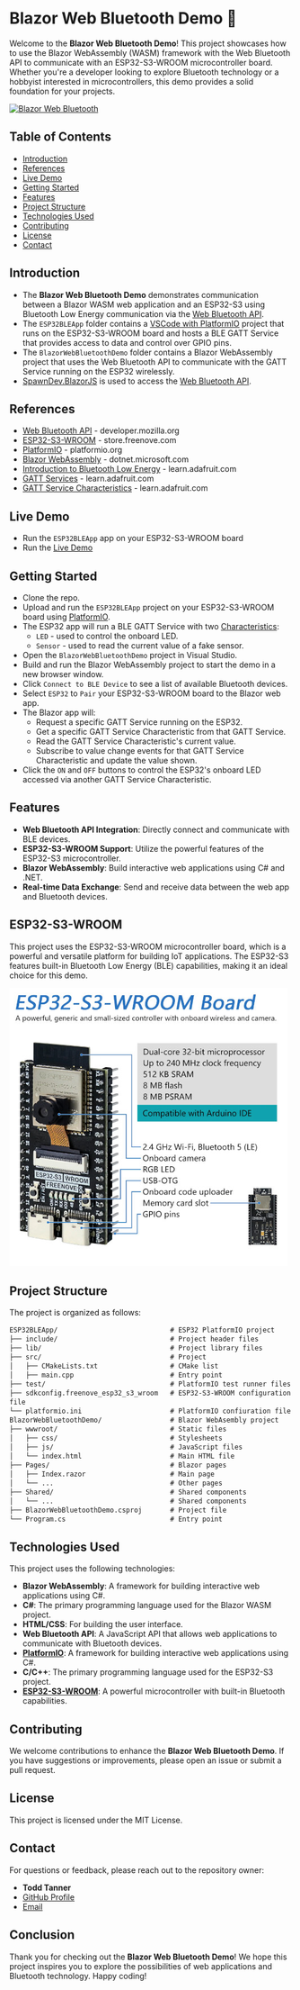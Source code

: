 # Blazor Web Bluetooth Demo 🚀

Welcome to the **Blazor Web Bluetooth Demo**! This project showcases how to use the Blazor WebAssembly (WASM) framework with the Web Bluetooth API to communicate with an ESP32-S3-WROOM microcontroller board. Whether you're a developer looking to explore Bluetooth technology or a hobbyist interested in microcontrollers, this demo provides a solid foundation for your projects.

[![Blazor Web Bluetooth](https://img.shields.io/badge/Blazor%20Web%20Bluetooth-Demo-blue.svg)](https://github.com/LostBeard/BlazorWebBluetoothDemo)

## Table of Contents

- [Introduction](#introduction)
- [References](#references)
- [Live Demo](#live-demo)
- [Getting Started](#getting-started)
- [Features](#features)
- [Project Structure](#project-structure)
- [Technologies Used](#technologies-used)
- [Contributing](#contributing)
- [License](#license)
- [Contact](#contact)

## Introduction

- The **Blazor Web Bluetooth Demo** demonstrates communication between a Blazor WASM web application and an ESP32-S3 using Bluetooth Low Energy communication via the [Web Bluetooth API](https://developer.mozilla.org/en-US/docs/Web/API/Web_Bluetooth_API). 
- The `ESP32BLEApp` folder contains a [VSCode with PlatformIO](https://platformio.org/install/ide?install=vscode) project that runs on the ESP32-S3-WROOM board and hosts a BLE GATT Service that provides access to data and control over GPIO pins. 
- The `BlazorWebBluetoothDemo` folder contains a Blazor WebAssembly project that uses the Web Bluetooth API to communicate with the GATT Service running on the ESP32 wirelessly.
- [SpawnDev.BlazorJS](https://github.com/LostBeard/SpawnDev.BlazorJS) is used to access the [Web Bluetooth API](https://developer.mozilla.org/en-US/docs/Web/API/Web_Bluetooth_API).

## References

- [Web Bluetooth API](https://developer.mozilla.org/en-US/docs/Web/API/Web_Bluetooth_API) - developer.mozilla.org
- [ESP32-S3-WROOM](https://store.freenove.com/products/fnk0085) - store.freenove.com
- [PlatformIO](https://platformio.org/) - platformio.org
- [Blazor WebAssembly](https://dotnet.microsoft.com/en-us/apps/aspnet/web-apps/blazor) - dotnet.microsoft.com
- [Introduction to Bluetooth Low Energy](https://learn.adafruit.com/introduction-to-bluetooth-low-energy/gatt) - learn.adafruit.com
- [GATT Services](https://learn.adafruit.com/introduction-to-bluetooth-low-energy/gatt#services-640991) - learn.adafruit.com
- [GATT Service Characteristics](https://learn.adafruit.com/introduction-to-bluetooth-low-energy/gatt) - learn.adafruit.com

## Live Demo 

- Run the `ESP32BLEApp` app on your ESP32-S3-WROOM board
- Run the [Live Demo](https://lostbeard.github.io/BlazorWebBluetoothDemo/)

## Getting Started

- Clone the repo.
- Upload and run the `ESP32BLEApp` project on your ESP32-S3-WROOM board using [PlatformIO](https://platformio.org/install/ide?install=vscode).
- The ESP32 app will run a BLE GATT Service with two [Characteristics](https://learn.adafruit.com/introduction-to-bluetooth-low-energy/gatt#characteristics-640991):
  - `LED` - used to control the onboard LED.
  - `Sensor` - used to read the current value of a fake sensor.
- Open the `BlazorWebBluetoothDemo` project in Visual Studio.
- Build and run the Blazor WebAssembly project to start the demo in a new browser window.
- Click `Connect to BLE Device` to see a list of available Bluetooth devices. 
- Select `ESP32` to `Pair` your ESP32-S3-WROOM board to the Blazor web app.
- The Blazor app will:
  - Request a specific GATT Service running on the ESP32.
  - Get a specific GATT Service Characteristic from that GATT Service.
  - Read the GATT Service Characteristic's current value.
  - Subscribe to value change events for that GATT Service Characteristic and update the value shown.
- Click the `ON` and `OFF` buttons to control the ESP32's onboard LED accessed via another GATT Service Characteristic.

## Features

- **Web Bluetooth API Integration**: Directly connect and communicate with BLE devices.
- **ESP32-S3-WROOM Support**: Utilize the powerful features of the ESP32-S3 microcontroller.
- **Blazor WebAssembly**: Build interactive web applications using C# and .NET.
- **Real-time Data Exchange**: Send and receive data between the web app and Bluetooth devices.

## ESP32-S3-WROOM
This project uses the ESP32-S3-WROOM microcontroller board, which is a powerful and versatile platform for building IoT applications. The ESP32-S3 features built-in Bluetooth Low Energy (BLE) capabilities, making it an ideal choice for this demo.  

![ESP32-S3-WROOM Board](https://raw.githubusercontent.com/LostBeard/BlazorWebBluetoothDemo/master/BlazorWebBluetoothDemo/wwwroot/ESP32-S3-WROOM.jpg)

## Project Structure

The project is organized as follows:

```
ESP32BLEApp/                            # ESP32 PlatformIO project
├── include/                            # Project header files
├── lib/                                # Project library files
├── src/                                # Project
│   ├── CMakeLists.txt                  # CMake list
│   ├── main.cpp                        # Entry point
├── test/                               # PlatformIO test runner files
├── sdkconfig.freenove_esp32_s3_wroom   # ESP32-S3-WROOM configuration file
└── platformio.ini                      # PlatformIO confiuration file
BlazorWebBluetoothDemo/                 # Blazor WebAsembly project
├── wwwroot/                            # Static files
│   ├── css/                            # Stylesheets
│   ├── js/                             # JavaScript files
│   └── index.html                      # Main HTML file
├── Pages/                              # Blazor pages
│   ├── Index.razor                     # Main page
│   └── ...                             # Other pages
├── Shared/                             # Shared components
│   └── ...                             # Shared components
├── BlazorWebBluetoothDemo.csproj       # Project file
└── Program.cs                          # Entry point
```

## Technologies Used

This project uses the following technologies:

- **Blazor WebAssembly**: A framework for building interactive web applications using C#.
- **C#**: The primary programming language used for the Blazor WASM project.
- **HTML/CSS**: For building the user interface.
- **Web Bluetooth API**: A JavaScript API that allows web applications to communicate with Bluetooth devices.
- **[PlatformIO](https://platformio.org/)**: A framework for building interactive web applications using C#.
- **C/C++**: The primary programming language used for the ESP32-S3 project.
- **[ESP32-S3-WROOM](https://store.freenove.com/products/fnk0085)**: A powerful microcontroller with built-in Bluetooth capabilities.

## Contributing

We welcome contributions to enhance the **Blazor Web Bluetooth Demo**. If you have suggestions or improvements, please open an issue or submit a pull request.

## License

This project is licensed under the MIT License.

## Contact

For questions or feedback, please reach out to the repository owner:

- **Todd Tanner**  
- [GitHub Profile](https://github.com/LostBeard)  
- [Email](mailto:todd@spawndev.com)

## Conclusion

Thank you for checking out the **Blazor Web Bluetooth Demo**! We hope this project inspires you to explore the possibilities of web applications and Bluetooth technology. Happy coding!
